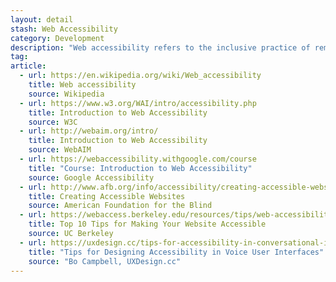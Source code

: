```yaml
---
layout: detail
stash: Web Accessibility
category: Development
description: "Web accessibility refers to the inclusive practice of removing barriers that prevent interaction with, or access to websites, by people with disabilities. When sites are correctly designed, developed and edited, all users have equal access to information and functionality."
tag:
article:
  - url: https://en.wikipedia.org/wiki/Web_accessibility
    title: Web accessibility
    source: Wikipedia
  - url: https://www.w3.org/WAI/intro/accessibility.php
    title: Introduction to Web Accessibility
    source: W3C
  - url: http://webaim.org/intro/
    title: Introduction to Web Accessibility
    source: WebAIM
  - url: https://webaccessibility.withgoogle.com/course
    title: "Course: Introduction to Web Accessibility"
    source: Google Accessibility
  - url: http://www.afb.org/info/accessibility/creating-accessible-websites/23
    title: Creating Accessible Websites
    source: American Foundation for the Blind
  - url: https://webaccess.berkeley.edu/resources/tips/web-accessibility
    title: Top 10 Tips for Making Your Website Accessible
    source: UC Berkeley
  - url: https://uxdesign.cc/tips-for-accessibility-in-conversational-interfaces-8e11c58b31f6
    title: "Tips for Designing Accessibility in Voice User Interfaces"
    source: "Bo Campbell, UXDesign.cc"
---
```

